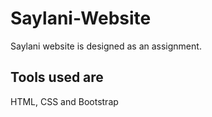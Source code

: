 # Saylani-Website
Saylani website is designed as an assignment.
## Tools used are
HTML, CSS and Bootstrap
